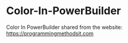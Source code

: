 # Color-In-PowerBuilder
Color In PowerBuilder
shared from the website: https://programmingmethodsit.com
